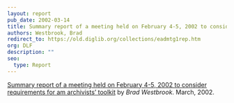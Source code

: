 ```yaml
---
layout: report
pub_date: 2002-03-14
title: Summary report of a meeting held on February 4-5, 2002 to consider requirements for am archivists’ toolkit
authors: Westbrook, Brad
redirect_to: https://old.diglib.org/collections/eadmtg1rep.htm
org: DLF
description: ""
seo:
  type: Report
---
```

<p><a href="https://old.diglib.org/collections/eadmtg1rep.htm" target="_blank" rel="noopener noreferrer">Summary report of a meeting held on February 4-5, 2002 to consider requirements for am archivists’ toolkit</a> by <em>Brad Westbrook</em>. March, 2002.</p>
